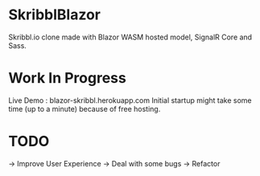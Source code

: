 # SkribblBlazor
Skribbl.io clone made with Blazor WASM hosted model, SignalR Core and Sass.
# Work In Progress
Live Demo : blazor-skribbl.herokuapp.com
Initial startup might take some time (up to a minute) because of free hosting.
# TODO
-> Improve User Experience
-> Deal with some bugs
-> Refactor 
